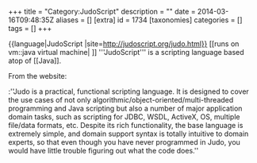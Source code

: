 +++
title = "Category:JudoScript"
description = ""
date = 2014-03-16T09:48:35Z
aliases = []
[extra]
id = 1734
[taxonomies]
categories = []
tags = []
+++

{{language|JudoScript
|site=http://judoscript.org/judo.html}}
[[runs on vm::java virtual machine| ]]
'''JudoScript''' is a scripting language based atop of [[Java]].

From the website:

:''Judo is a practical, functional scripting language. It is designed to cover the use cases of not only algorithmic/object-oriented/multi-threaded programming and Java scripting but also a number of major application domain tasks, such as scripting for JDBC, WSDL, ActiveX, OS, multiple file/data formats, etc. Despite its rich functionality, the base language is extremely simple, and domain support syntax is totally intuitive to domain experts, so that even though you have never programmed in Judo, you would have little trouble figuring out what the code does.''
